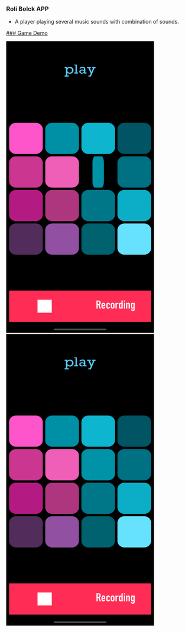 ###  Roli Bolck APP
<ul>

<li> A player playing several music sounds with combination of sounds.</li>
 </ul>



 <a href="https://youtu.be/Oso66xgBx-Y">### Game Demo</a>


 <img src="roliBlock/shot.png" width="400" height="790"> <img src="roliBlock/shot2.png" width="400" height="790">
